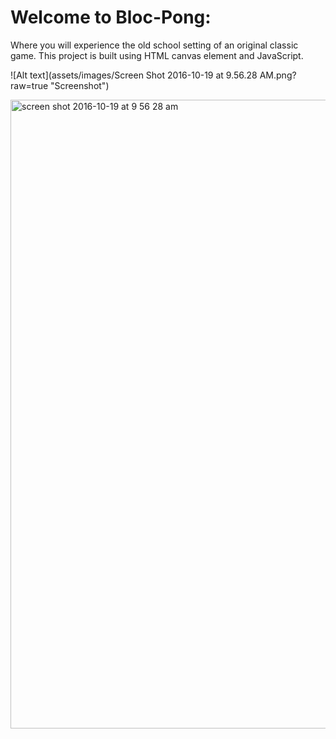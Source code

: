# Welcome to Bloc-Pong:

Where you will experience the old school setting of an original classic game. 
This project is built using HTML canvas element and JavaScript. 
<br/>


![Alt text](assets/images/Screen Shot 2016-10-19 at 9.56.28 AM.png?raw=true "Screenshot")

<img width="1006" alt="screen shot 2016-10-19 at 9 56 28 am" src="https://cloud.githubusercontent.com/assets/16665894/19527162/fbee17ea-95f4-11e6-8897-64c9ece6081c.png">

